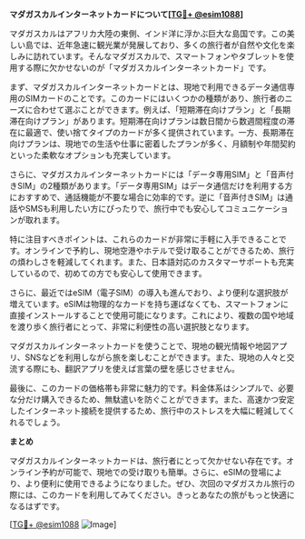 **マダガスカルインターネットカードについて[[TG💪+ @esim1088](https://t.me/s/esim1088)]**

マダガスカルはアフリカ大陸の東側、インド洋に浮かぶ巨大な島国です。この美しい島では、近年急速に観光業が発展しており、多くの旅行者が自然や文化を楽しみに訪れています。そんなマダガスカルで、スマートフォンやタブレットを使用する際に欠かせないのが「マダガスカルインターネットカード」です。

まず、マダガスカルインターネットカードとは、現地で利用できるデータ通信専用のSIMカードのことです。このカードにはいくつかの種類があり、旅行者のニーズに合わせて選ぶことができます。例えば、「短期滞在向けプラン」と「長期滞在向けプラン」があります。短期滞在向けプランは数日間から数週間程度の滞在に最適で、使い捨てタイプのカードが多く提供されています。一方、長期滞在向けプランは、現地での生活や仕事に密着したプランが多く、月額制や年間契約といった柔軟なオプションも充実しています。

さらに、マダガスカルインターネットカードには「データ専用SIM」と「音声付きSIM」の2種類があります。「データ専用SIM」はデータ通信だけを利用する方におすすめで、通話機能が不要な場合に効率的です。逆に「音声付きSIM」は通話やSMSも利用したい方にぴったりで、旅行中でも安心してコミュニケーションが取れます。

特に注目すべきポイントは、これらのカードが非常に手軽に入手できることです。オンラインで予約し、現地空港やホテルで受け取ることができるため、旅行の煩わしさを軽減してくれます。また、日本語対応のカスタマーサポートも充実しているので、初めての方でも安心して使用できます。

さらに、最近ではeSIM（電子SIM）の導入も進んでおり、より便利な選択肢が増えています。eSIMは物理的なカードを持ち運ばなくても、スマートフォンに直接インストールすることで使用可能になります。これにより、複数の国や地域を渡り歩く旅行者にとって、非常に利便性の高い選択肢となります。

マダガスカルインターネットカードを使うことで、現地の観光情報や地図アプリ、SNSなどを利用しながら旅を楽しむことができます。また、現地の人々と交流する際にも、翻訳アプリを使えば言葉の壁を感じさせません。

最後に、このカードの価格帯も非常に魅力的です。料金体系はシンプルで、必要な分だけ購入できるため、無駄遣いを防ぐことができます。また、高速かつ安定したインターネット接続を提供するため、旅行中のストレスを大幅に軽減してくれるでしょう。

**まとめ**

マダガスカルインターネットカードは、旅行者にとって欠かせない存在です。オンライン予約が可能で、現地での受け取りも簡単。さらに、eSIMの登場により、より便利に使用できるようになりました。ぜひ、次回のマダガスカル旅行の際には、このカードを利用してみてください。きっとあなたの旅がもっと快適になるはずです。

[[TG💪+ @esim1088](https://t.me/s/esim1088) ![Image](https://i.postimg.cc/Y0z9fWf4/image.png)]